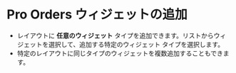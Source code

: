 # **Pro Orders ウィジェットの追加**

- レイアウトに **任意のウィジェット** タイプを追加できます。リストからウィジェットを選択して、追加する特定のウィジェット タイプを選択します。
- 特定のレイアウトに同じタイプのウィジェットを複数追加することもできます。

